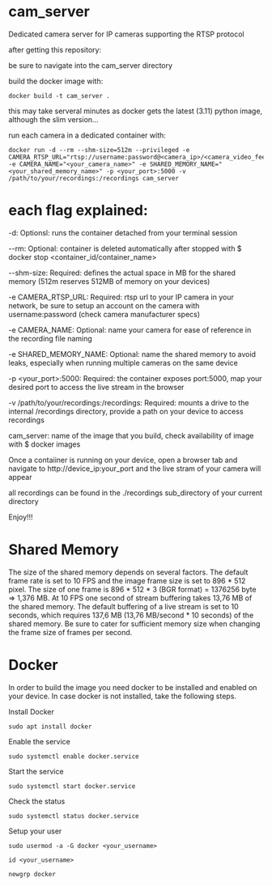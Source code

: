 # cam_server

Dedicated camera server for IP cameras supporting the RTSP protocol


after getting this repository:

  be sure to navigate into the cam_server directory
  
  build the docker image with:
  
    docker build -t cam_server .
    
  this may take serveral minutes as docker gets the latest (3.11) python image, although the slim version...
  
  run each camera in a dedicated container with:
  
    docker run -d --rm --shm-size=512m --privileged -e CAMERA_RTSP_URL="rtsp://username:password@<camera_ip>/<camera_video_feed>" -e CAMERA_NAME="<your_camera_name>" -e SHARED_MEMORY_NAME="<your_shared_memory_name>" -p <your_port>:5000 -v /path/to/your/recordings:/recordings cam_server
  
# each flag explained:
  
  -d: Optionsl: runs the container detached from your terminal session
  
  --rm: Optional: container is deleted automatically after stopped with $ docker stop <container_id/container_name> 
  
  --shm-size: Required: defines the actual space in MB for the shared memory (512m reserves 512MB of memory on your devices) 
  
  -e CAMERA_RTSP_URL: Required: rtsp url to your IP camera in your network, be sure to setup an account on the camera with username:password (check camera manufacturer specs) 
  
  -e CAMERA_NAME: Optional: name your camera for ease of reference in the recording file naming
  
  -e SHARED_MEMORY_NAME: Optional: name the shared memory to avoid leaks, especially when running multiple cameras on the same device 
  
  -p <your_port>:5000: Required: the container exposes port:5000, map your desired port to access the live stream in the browser 
  
  -v /path/to/your/recordings:/recordings: Required: mounts a drive to the internal /recordings directory, provide a path on your device to access recordings

  cam_server: name of the image that you build, check availability of image with $ docker images

  
Once a contaiiner is running on your device, open a browser tab and navigate to http://device_ip:your_port and the live stram of your camera will appear

all recordings can be found in the ./recordings sub_directory of your current directory

Enjoy!!!


# Shared Memory

  The size of the shared memory depends on several factors. The default frame rate is set to 10 FPS and the image frame size is set to 896 * 512 pixel. The size of one frame is 896 * 512 * 3 (BGR format) = 1376256 byte => 1,376 MB. At 10 FPS one second of stream buffering takes 13,76 MB of the shared memory. The default buffering of a live stream is set to 10 seconds, which requires 137,6 MB (13,76 MB/second * 10 seconds) of the shared memory. Be sure to cater for sufficient memory size when changing the frame size of frames per second.


# Docker

  In order to build the image you need docker to be installed and enabled on your device. In case docker is not installed, take the following steps.

  Install Docker
    
    sudo apt install docker

  Enable the service
  
    sudo systemctl enable docker.service

  Start the service
    
    sudo systemctl start docker.service

  Check the status
  
    sudo systemctl status docker.service

  Setup your user
  
    sudo usermod -a -G docker <your_username>

    id <your_username>

    newgrp docker
